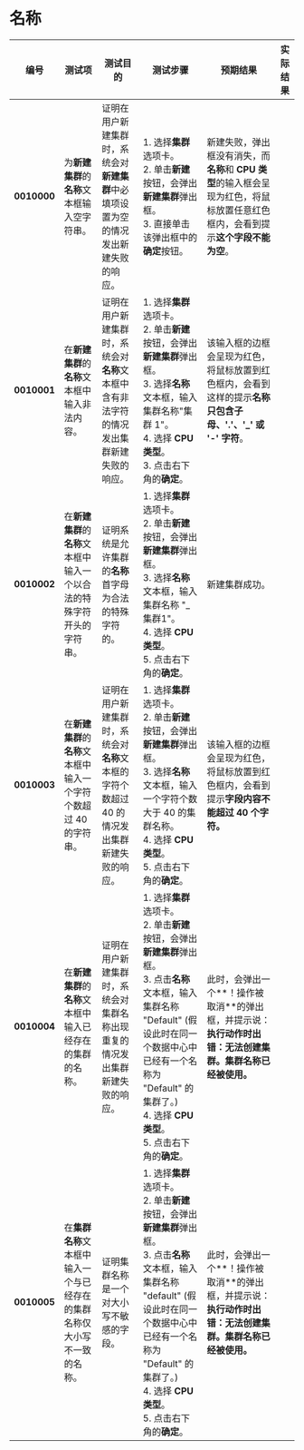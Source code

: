 # 名称

| **编号** | **测试项** | **测试目的** | **测试步骤** | **预期结果** | **实际结果** | 
|--------- | ---------- | ------------ | ------------ | ------------ | ------------ |
| **0010000** | 为**新建集群**的**名称**文本框输入空字符串。 | 证明在用户新建集群时，系统会对**新建集群**中必填项设置为空的情况发出新建失败的响应。 | 1. 选择**集群**选项卡。<br/>2. 单击**新建**按钮，会弹出**新建集群**弹出框。<br/>3. 直接单击该弹出框中的**确定**按钮。 | 新建失败，弹出框没有消失，而**名称**和 **CPU 类型**的输入框会呈现为红色，将鼠标放置任意红色框内，会看到提示**这个字段不能为空**。 |   |
| **0010001** | 在**新建集群**的**名称**文本框中输入非法内容。 | 证明在用户新建集群时，系统会对**名称**文本框中含有非法字符的情况发出集群新建失败的响应。 | 1. 选择**集群**选项卡。<br/>2. 单击**新建**按钮，会弹出**新建集群**弹出框。<br/>3. 选择**名称**文本框，输入集群名称"集群 1"。<br/>4. 选择 **CPU 类型**。<br/>3. 点击右下角的**确定**。 | 该输入框的边框会呈现为红色，将鼠标放置到红色框内，会看到这样的提示**名称只包含子母、'.'、'_' 或 '-' 字符**。 |   |
| **0010002** | 在**新建集群**的**名称**文本框中输入一个以合法的特殊字符开头的字符串。 | 证明系统是允许集群的**名称**首字母为合法的特殊字符的。 | 1. 选择**集群**选项卡。<br/>2. 单击**新建**按钮，会弹出**新建集群**弹出框。<br/>3. 选择**名称**文本框，输入集群名称 "_集群1"。<br/>4. 选择 **CPU 类型**。<br/>5. 点击右下角的**确定**。 | 新建集群成功。 |  |
| **0010003** | 在**新建集群**的**名称**文本框中输入一个字符个数超过 40 的字符串。 | 证明在用户新建集群时，系统会对**名称**文本框的字符个数超过 40 的情况发出集群新建失败的响应。 | 1. 选择**集群**选项卡。<br/>2. 单击**新建**按钮，会弹出**新建集群**弹出框。<br/>3. 选择**名称**文本框，输入一个字符个数大于 40 的集群名称。<br/>4. 选择 **CPU 类型**。<br/>5. 点击右下角的**确定**。 | 该输入框的边框会呈现为红色，将鼠标放置到红色框内，会看到提示**字段内容不能超过 40 个字符。** |   |
| **0010004** | 在**新建集群**的**名称**文本框中输入已经存在的集群的名称。 | 证明在用户新建集群时，系统会对集群名称出现重复的情况发出集群新建失败的响应。 | 1. 选择**集群**选项卡。<br/>2. 单击**新建**按钮，会弹出**新建集群**弹出框。<br/>3. 点击**名称**文本框，输入集群名称 "Default" (假设此时在同一个数据中心中已经有一个名称为 "Default" 的集群了。)<br/>4. 选择 **CPU 类型**。<br/>5. 点击右下角的**确定**。 | 此时，会弹出一个**！操作被取消**的弹出框，并提示说：**执行动作时出错：无法创建集群。集群名称已经被使用。**  |   |
| **0010005** | 在**集群名称**文本框中输入一个与已经存在的集群名称仅大小写不一致的名称。 | 证明集群名称是一个对大小写不敏感的字段。 | 1. 选择**集群**选项卡。<br/>2. 单击**新建**按钮，会弹出**新建集群**弹出框。<br/>3. 点击**名称**文本框，输入集群名称 "default" (假设此时在同一个数据中心中已经有一个名称为 "Default" 的集群了。)<br/>4. 选择 **CPU 类型**。<br/>5. 点击右下角的**确定**。 | 此时，会弹出一个**！操作被取消**的弹出框，并提示说：**执行动作时出错：无法创建集群。集群名称已经被使用。**  |   |

